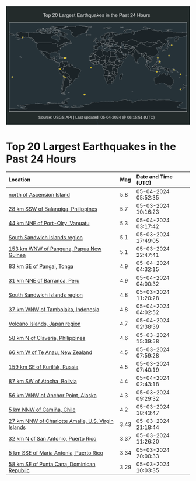 ![Map](./map.png)

# Top 20 Largest Earthquakes in the Past 24 Hours

| Location | Mag | Date and Time (UTC) |
|:---|:---|:---|
| [north of Ascension Island](https://earthquake.usgs.gov/earthquakes/eventpage/us6000mw9y) | 5.8 | 05-04-2024 05:52:35 |
| [28 km SSW of Balangiga, Philippines](https://earthquake.usgs.gov/earthquakes/eventpage/us6000mvya) | 5.7 | 05-03-2024 10:16:23 |
| [44 km NNE of Port-Olry, Vanuatu](https://earthquake.usgs.gov/earthquakes/eventpage/us6000mw9b) | 5.3 | 05-04-2024 03:17:42 |
| [South Sandwich Islands region](https://earthquake.usgs.gov/earthquakes/eventpage/us6000mw61) | 5.1 | 05-03-2024 17:49:05 |
| [153 km WNW of Panguna, Papua New Guinea](https://earthquake.usgs.gov/earthquakes/eventpage/us6000mw86) | 5.1 | 05-03-2024 22:47:41 |
| [83 km SE of Pangai, Tonga](https://earthquake.usgs.gov/earthquakes/eventpage/us6000mw9n) | 4.9 | 05-04-2024 04:32:15 |
| [31 km NNE of Barranca, Peru](https://earthquake.usgs.gov/earthquakes/eventpage/us6000mw9l) | 4.9 | 05-04-2024 04:00:32 |
| [South Sandwich Islands region](https://earthquake.usgs.gov/earthquakes/eventpage/us6000mvz9) | 4.8 | 05-03-2024 11:20:28 |
| [37 km WNW of Tambolaka, Indonesia](https://earthquake.usgs.gov/earthquakes/eventpage/us6000mw9k) | 4.8 | 05-04-2024 04:02:52 |
| [Volcano Islands, Japan region](https://earthquake.usgs.gov/earthquakes/eventpage/us6000mw92) | 4.7 | 05-04-2024 02:38:39 |
| [58 km N of Claveria, Philippines](https://earthquake.usgs.gov/earthquakes/eventpage/us6000mw1d) | 4.6 | 05-03-2024 15:39:58 |
| [66 km W of Te Anau, New Zealand](https://earthquake.usgs.gov/earthquakes/eventpage/us6000mvxl) | 4.5 | 05-03-2024 07:59:28 |
| [159 km SE of Kuril’sk, Russia](https://earthquake.usgs.gov/earthquakes/eventpage/us6000mvxp) | 4.5 | 05-03-2024 07:40:19 |
| [87 km SW of Atocha, Bolivia](https://earthquake.usgs.gov/earthquakes/eventpage/us6000mw90) | 4.4 | 05-04-2024 02:43:18 |
| [56 km WNW of Anchor Point, Alaska](https://earthquake.usgs.gov/earthquakes/eventpage/ak0245p867wh) | 4.3 | 05-03-2024 09:29:32 |
| [5 km NNW of Camiña, Chile](https://earthquake.usgs.gov/earthquakes/eventpage/us6000mw6i) | 4.2 | 05-03-2024 18:43:47 |
| [27 km NNW of Charlotte Amalie, U.S. Virgin Islands](https://earthquake.usgs.gov/earthquakes/eventpage/pr71447623) | 3.43 | 05-03-2024 21:18:44 |
| [32 km N of San Antonio, Puerto Rico](https://earthquake.usgs.gov/earthquakes/eventpage/pr71447568) | 3.37 | 05-03-2024 11:26:20 |
| [5 km SSE of Maria Antonia, Puerto Rico](https://earthquake.usgs.gov/earthquakes/eventpage/pr71447608) | 3.34 | 05-03-2024 20:00:33 |
| [58 km SE of Punta Cana, Dominican Republic](https://earthquake.usgs.gov/earthquakes/eventpage/pr71447558) | 3.29 | 05-03-2024 10:03:35 |
